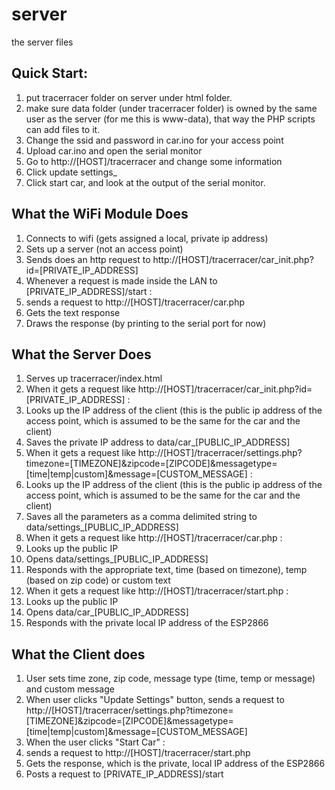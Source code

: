 # server
the server files

## Quick Start:
1. put tracerracer folder on server under html folder.
2. make sure data folder (under tracerracer folder) is owned by the same user as the server (for me this is www-data), that way the PHP scripts can add files to it.
3. Change the ssid and password in car.ino for your access point
4. Upload car.ino and open the serial monitor
5. Go to http://[HOST]/tracerracer and change some information
7. Click update settings_
8. Click start car, and look at the output of the serial monitor.

## What the WiFi Module Does
1. Connects to wifi (gets assigned a local, private ip address)
2. Sets up a server (not an access point)
3. Sends does an http request to http://[HOST]/tracerracer/car_init.php?id=[PRIVATE_IP_ADDRESS]
4. Whenever a request is made inside the LAN to [PRIVATE_IP_ADDRESS]/start :
  1. sends a request to http://[HOST]/tracerracer/car.php
  2. Gets the text response
  3. Draws the response (by printing to the serial port for now)
    
## What the Server Does
1. Serves up tracerracer/index.html
2. When it gets a request like http://[HOST]/tracerracer/car_init.php?id=[PRIVATE_IP_ADDRESS] :
  1. Looks up the IP address of the client (this is the public ip address of the access point, which is assumed to be the same for the car and the client)
  2. Saves the private IP address to data/car_[PUBLIC_IP_ADDRESS]
3. When it gets a request like http://[HOST]/tracerracer/settings.php?timezone=[TIMEZONE]&zipcode=[ZIPCODE]&messagetype=[time|temp|custom]&message=[CUSTOM_MESSAGE] :
  1. Looks up the IP address of the client (this is the public ip address of the access point, which is assumed to be the same for the car and the client)
  2. Saves all the parameters as a comma delimited string to data/settings_[PUBLIC_IP_ADDRESS]
4. When it gets a request like http://[HOST]/tracerracer/car.php :
  1. Looks up the public IP
  2. Opens data/settings_[PUBLIC_IP_ADDRESS]
  3. Responds with the appropriate text, time (based on timezone), temp (based on zip code) or custom text
5. When it gets a request like http://[HOST]/tracerracer/start.php :
  1. Looks up the public IP
  2. Opens data/car_[PUBLIC_IP_ADDRESS]
  3. Responds with the private local IP address of the ESP2866

## What the Client does
1. User sets time zone, zip code, message type (time, temp or message) and custom message
2. When user clicks "Update Settings" button, sends a request to http://[HOST]/tracerracer/settings.php?timezone=[TIMEZONE]&zipcode=[ZIPCODE]&messagetype=[time|temp|custom]&message=[CUSTOM_MESSAGE]
3. When the user clicks "Start Car" :
  1. sends a request to http://[HOST]/tracerracer/start.php
  2. Gets the response, which is the private, local IP address of the ESP2866
  3. Posts a request to [PRIVATE_IP_ADDRESS]/start
